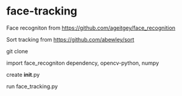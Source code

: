 # face-tracking
Face recogniton from https://github.com/ageitgey/face_recognition

Sort tracking from https://github.com/abewley/sort

git clone

import face_recogniton dependency, opencv-python, numpy

create __init__.py

run face_tracking.py

